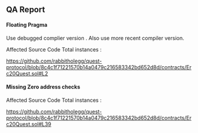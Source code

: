 ## QA Report
#### Floating Pragma

Use debugged complier version . Also use more recent compiler version.

Affected Source Code
Total instances : 

https://github.com/rabbitholegg/quest-protocol/blob/8c4c1f71221570b14a0479c216583342bd652d8d/contracts/Erc20Quest.sol#L2


#### Missing Zero address checks

Affected Source Code
Total instances : 

https://github.com/rabbitholegg/quest-protocol/blob/8c4c1f71221570b14a0479c216583342bd652d8d/contracts/Erc20Quest.sol#L39







